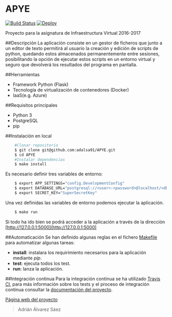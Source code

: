 # APYE

[![Build Status](https://travis-ci.org/adalsa91/APYE.svg?branch=master)](https://travis-ci.org/adalsa91/APYE)
[![Deploy](https://www.herokucdn.com/deploy/button.svg)](https://heroku.com/deploy)

Proyecto para la asignatura de Infraestructura Virtual 2016-2017

##Descripción
La aplicación consiste en un gestor de ficheros que junto a un editor de texto permitirá al usuario la creación y edición de scripts de python, quedando estos almacenados permanentemente entre sesiones, posibilitando la opción de ejecutar estos scripts en un entorno virtual y seguro que devolverá los resultados del programa en pantalla.

##Herramientas
  - Framework Python (Flask)
  - Tecnología de virtualización de contenedores (Docker)
  - IaaS(e.g. Azure)

##Requisitos principales
  - Python 3
  - PostgreSQL
  - pip

##Instalación en local
```bash
	#Clonar repositorio
	$ git clone git@github.com:adalsa91/APYE.git
	$ cd APYE
	#Instalar dependencias
	$ make install
```

Es necesario definir tres variables de entorno:
```bash
	$ export APP_SETTINGS="config.DevelopmentConfig"
	$ export DATABASE_URL="postgresql://<user>:<password>@localhost/<db_name>"
	$ export SECRET_KEY="SuperSecretKey"
```

Una vez definidas las variables de entorno podemos ejecutar la aplicación.

```bash
	$ make run
```

Si todo ha ido bien se podrá acceder a la aplicación a través de la dirección [http://127.0.0.1:5000](http://127.0.0.1:5000)

##Automaticación
Se han definido algunas reglas en el fichero [Makefile](https://github.com/adalsa91/APYE/blob/master/Makefile) para automatizar algunas tareas:

- **install**: instalara los requirimiento necesarios para la aplicación mediante *pip*.
- **test**: ejecuta todos los test.
- **run**: lanza la aplicación.

##Integración continua
Para la integración continua se ha utilizado [Travis CI](https://travis-ci.org/adalsa91/APYE), para más información sobre los tests y el proceso de integración continua consultar la [documentación del proyecto](https://adalsa91.github.io/APYE/).



[Página web del proyecto](https://adalsa91.github.io/APYE/ "Página web del proyecto")

>Adrián Álvarez Sáez
